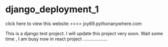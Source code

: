 # django_deployment_1

click here to view this website >>>>  joy69.pythonanywhere.com

This is a django test project. I will update this  project very soon. Wait some time , I am busy now in react project ...................
